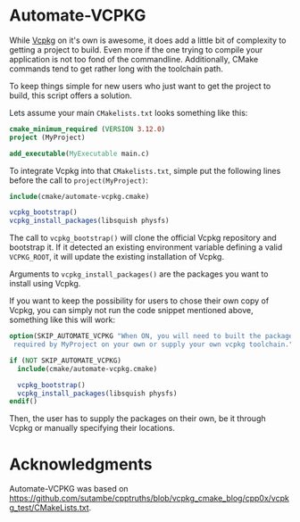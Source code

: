 # Automate-VCPKG

While [Vcpkg](https://github.com/microsoft/vcpkg) on it's own is awesome, it does add a little bit of complexity to getting a project to build. Even more if the one trying to compile your application is not too fond of the commandline. Additionally, CMake commands tend to get rather long with the toolchain path. 

To keep things simple for new users who just want to get the project to build, this script offers a solution.

Lets assume your main `CMakelists.txt` looks something like this:

```cmake
cmake_minimum_required (VERSION 3.12.0)
project (MyProject)

add_executable(MyExecutable main.c)
```

To integrate Vcpkg into that `CMakelists.txt`, simple put the following lines before the call to `project(MyProject)`:

```cmake
include(cmake/automate-vcpkg.cmake)

vcpkg_bootstrap()
vcpkg_install_packages(libsquish physfs)
```
The call to `vcpkg_bootstrap()` will clone the official Vcpkg repository and bootstrap it. If it detected an existing environment variable defining a valid `VCPKG_ROOT`, it will update the existing installation of Vcpkg.

Arguments to `vcpkg_install_packages()` are the packages you want to install using Vcpkg.

If you want to keep the possibility for users to chose their own copy of Vcpkg, you can simply not run the code snippet mentioned above, something like this will work:

```cmake
option(SKIP_AUTOMATE_VCPKG "When ON, you will need to built the packages 
 required by MyProject on your own or supply your own vcpkg toolchain.")

if (NOT SKIP_AUTOMATE_VCPKG)
  include(cmake/automate-vcpkg.cmake)

  vcpkg_bootstrap()
  vcpkg_install_packages(libsquish physfs)
endif()
```

Then, the user has to supply the packages on their own, be it through Vcpkg or manually specifying their locations.


# Acknowledgments

Automate-VCPKG was based on https://github.com/sutambe/cpptruths/blob/vcpkg_cmake_blog/cpp0x/vcpkg_test/CMakeLists.txt.
